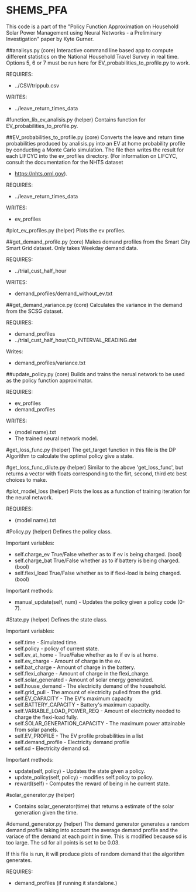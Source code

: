 # SHEMS_PFA

This code is a part of the "Policy Function Approximation on Household Solar Power
Management using  Neural  Networks  -  a  Preliminary  Investigation" paper
by Kyte Gurner.

##analisys.py (core)
Interactive command line based app to compute different statistics on the
National Household Travel Survey in real time. Options 5, 6 or 7 must be run
here for EV_probabilities_to_profile.py to work.

REQUIRES:
- ../CSV/trippub.csv

WRITES:
- ../leave_return_times_data

#function_lib_ev_analisis.py (helper)
Contains function for EV_probabilities_to_profile.py.


##EV_probabilities_to_profile.py (core)
Converts the leave and return time probabilities produced by analisis.py into an
EV at home probability profile by conducting a Monte Carlo simulation. The file
then writes the result for each LIFCYC into the ev_profiles directory. (For
information on LIFCYC, consult the documentation for the NHTS dataset
- https://nhts.ornl.gov).

REQUIRES:
- ../leave_return_times_data

WRITES:
- ev_profiles

#plot_ev_profiles.py (helper)
Plots the ev profiles.


##get_demand_profile.py (core)
Makes demand profiles from the Smart City Smart Grid dataset. Only takes Weekday
demand data.

REQUIRES:
- ../trial_cust_half_hour

WRITES:
- demand_profiles/demand_without_ev.txt

##get_demand_variance.py (core)
Calculates the variance in the demand from the SCSG dataset.

REQUIRES:
- demand_profiles
- ../trial_cust_half_hour/CD_INTERVAL_READING.dat

Writes:
- demand_profiles/variance.txt

##update_policy.py (core)
Builds and trains the nerual network to be used as the policy function approximator.

REQUIRES:
- ev_profiles
- demand_profiles

WRITES:
- (model name).txt
- The trained neural network model.

#get_loss_func.py (helper)
The get_target function in this file is the DP Algorithm to calculate the
optimal policy give a state.

#get_loss_func_dilute.py (helper)
Similar to the above 'get_loss_func', but returns a vector with floats corresponding
to the firt, second, third etc best choices to make.

#plot_model_loss (helper)
Plots the loss as a function of training iteration for the neural network.

REQUIRES:
- (model name).txt

#Policy.py (helper)
Defines the policy class.

Important variables:
- self.charge_ev    True/False whether as to if ev is being charged. (bool)
- self.charge_bat   True/False whether as to if battery is being charged. (bool)
- self.flexi_load   True/False whether as to if flexi-load is being charged. (bool)

Important methods:
- manual_update(self, num) - Updates the policy given a policy code (0-7).

#State.py (helper)
Defines the state class.

Important variables:
- self.time                     - Simulated time.
- self.policy                   - policy of current state.
- self.ev_at_home               - True/False whether as to if ev is at home.
- self.ev_charge                - Amount of charge in the ev.
- self.bat_charge               - Amount of charge in the battery.
- self.flexi_charge             - Amount of charge in the flexi_charge.
- self.solar_generated          - Amount of solar energy generated.
- self.house_demand             - The electricity demand of the household.
- self.grid_pull                - The amount of electricity pulled from the grid.
- self.EV_CAPACITY              - The EV's maximum capacity
- self.BATTERY_CAPACITY         - Battery's maximum capacity.
- self.VARIABLE_LOAD_POWER_REQ  - Amount of electricity needed to charge the flexi-load fully.
- self.SOLAR_GENERATION_CAPACITY - The maximum power attainable from solar panels.
- self.EV_PROFILE               - The EV profile probabilities in a list
- self.demand_profile           - Electricity demand profile
- self.sd                       - Electricity demand sd.

Important methods:
- update(self, policy)        - Updates the state given a policy.
- update_policy(self, policy) - modifies self.policy to policy.
- reward(self)                - Computes the reward of being in he current state.


#solar_generator.py (helper)
- Contains solar_generator(time) that returns a estimate of the solar generation
given the time.


#demand_generator.py (helper)
The demand generator generates a random demand profile taking into account the average demand profile
and the variace of the demand at each point in time.
This is modified because sd is too large. The sd for all points is set to be 0.03.

If this file is run, it will produce plots of random demand that the algorithm generates.

REQUIRES:
- demand_profiles (if running it standalone.)
